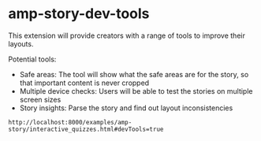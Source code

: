 # amp-story-dev-tools

This extension will provide creators with a range of tools to improve their layouts.

Potential tools:

- Safe areas: The tool will show what the safe areas are for the story, so that important content is never cropped
- Multiple device checks: Users will be able to test the stories on multiple screen sizes
- Story insights: Parse the story and find out layout inconsistencies

`http://localhost:8000/examples/amp-story/interactive_quizzes.html#devTools=true`
